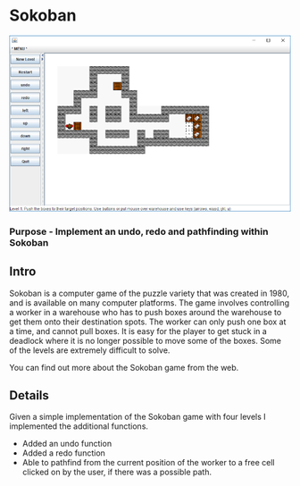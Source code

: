 # Sokoban
![Screenshot from image](docs/Sokoban-screenshot-01.png)
### Purpose - Implement an undo, redo and pathfinding within Sokoban
## Intro
Sokoban is a computer game of the puzzle variety that was created in 1980, and is available on many computer platforms. The game involves controlling a worker in a warehouse who has to push boxes around the warehouse to get them onto their destination spots. The worker can only push one box at a time, and cannot pull boxes. It is easy for the player to get stuck in a deadlock where it is no longer possible to move some of the boxes. Some of the levels are extremely difficult to solve.

You can find out more about the Sokoban game from the web.
## Details
Given a simple implementation of the Sokoban game with four levels I implemented the additional functions.
+ Added an undo function
+ Added a redo function
+ Able to pathfind from the current position of the worker to a free cell clicked on by the user, if there was a possible path.
